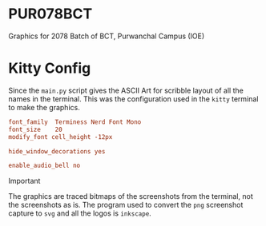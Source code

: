 # PUR078BCT
Graphics for 2078 Batch of BCT, Purwanchal Campus (IOE) 

# Kitty Config
Since the `main.py` script gives the ASCII Art for scribble layout of all the names in the terminal. This was the configuration used in the `kitty` terminal to make the graphics.
```conf
font_family  Terminess Nerd Font Mono
font_size    20
modify_font cell_height -12px

hide_window_decorations yes

enable_audio_bell no
```

> [!IMPORTANT]
> The graphics are traced bitmaps of the screenshots from the terminal, not the screenshots as is. The program used to convert the `png` screenshot capture to `svg` and all the logos is `inkscape`. 
